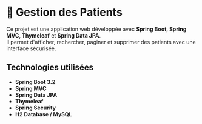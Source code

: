 # 🏥 Gestion des Patients

Ce projet est une application web développée avec **Spring Boot, Spring MVC, Thymeleaf** et **Spring Data JPA**.  
Il permet d'afficher, rechercher, paginer et supprimer des patients avec une interface sécurisée.

## Technologies utilisées
- **Spring Boot 3.2**
- **Spring MVC**
- **Spring Data JPA**
- **Thymeleaf**
- **Spring Security**
- **H2 Database / MySQL**
